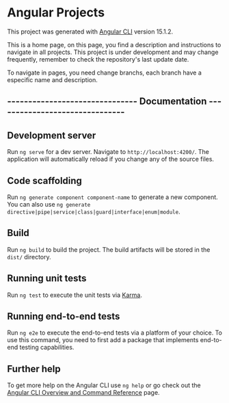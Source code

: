 # Angular Projects

This project was generated with [Angular CLI](https://github.com/angular/angular-cli) version 15.1.2.

This is a home page, on this page, you find a description and instructions to navigate in all projects. 
This project is under development and may change frequently, remember to check the repository's last update date.


To navigate in pages, you need change branchs, each branch have a especific name and description.


## ------------------------------- Documentation -------------------------------
## Development server

Run `ng serve` for a dev server. Navigate to `http://localhost:4200/`. The application will automatically reload if you change any of the source files.

## Code scaffolding

Run `ng generate component component-name` to generate a new component. You can also use `ng generate directive|pipe|service|class|guard|interface|enum|module`.

## Build

Run `ng build` to build the project. The build artifacts will be stored in the `dist/` directory.

## Running unit tests

Run `ng test` to execute the unit tests via [Karma](https://karma-runner.github.io).

## Running end-to-end tests

Run `ng e2e` to execute the end-to-end tests via a platform of your choice. To use this command, you need to first add a package that implements end-to-end testing capabilities.

## Further help

To get more help on the Angular CLI use `ng help` or go check out the [Angular CLI Overview and Command Reference](https://angular.io/cli) page.
